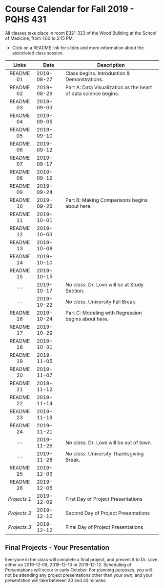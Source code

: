 # Course Calendar for Fall 2019 - PQHS 431

All classes take place in room E321-323 of the Wood Building at the School of Medicine, from 1:00 to 2:15 PM.

- Click on a README link for slides and more information about the associated class session.

Links | Date | Description
:------: | ----------- | ----------------------------------------
README 01 | 2019-08-27 | Class begins. Introduction & Demonstrations.
README 02 | 2019-08-29 | Part A: Data Visualization as the heart of data science begins.
README 03 | 2019-09-03 | 
README 04 | 2019-09-05 | 
README 05 | 2019-09-10 | 
README 06 | 2019-09-12 | 
README 07 | 2019-09-17 | 
README 08 | 2019-09-19 | 
README 09 | 2019-09-24 | 
README 10 | 2019-09-26 | Part B: Making Comparisons begins about here.
README 11 | 2019-10-01 |
README 12 | 2019-10-03 | 
README 13 | 2019-10-08 | 
README 14 | 2019-10-10 | 
README 15 | 2019-10-15 | 
-- | 2019-10-17 | *No class*. Dr. Love will be at Study Section.
-- | 2019-10-22 | *No class*. University Fall Break.
README 16 | 2019-10-24 | Part C: Modeling with Regression begins about here.
README 17 | 2019-10-29 | 
README 18 | 2019-10-31 | 
README 19 | 2019-11-05 |
README 20 | 2019-11-07 |
README 21 | 2019-11-12 |
README 22 | 2019-11-14 |
README 23 | 2019-11-19 |
README 24 | 2019-11-21 |
-- | 2019-11-26 | *No class*. Dr. Love will be out of town.
-- | 2019-11-28 | *No class*. University Thanksgiving Break.
README 25 | 2019-12-03 | 
README 26 | 2019-12-05 |
*Projects 1* | 2019-12-09 | First Day of Project Presentations
*Projects 2* | 2019-12-10 | Second Day of Project Presentations
*Projects 3* | 2019-12-12 | Final Day of Project Presentations

## Final Projects - Your Presentation

Everyone in the class will complete a final project, and present it to Dr. Love, either on 2019-12-09, 2019-12-10 or 2019-12-12. Scheduling of Presentations will occur in early October. For planning purposes, you will not be attending any project presentations other than your own, and your presentation will take between 20 and 30 minutes.
